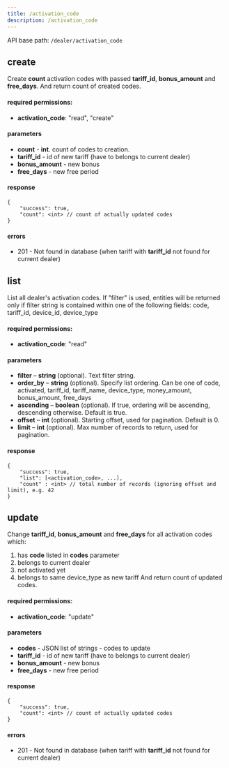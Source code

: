 ```yaml
---
title: /activation_code
description: /activation_code
---
```


API base path: `/dealer/activation_code`

## create

Create **count** activation codes with passed **tariff_id**, **bonus_amount** and **free_days**. And return count of created codes.

#### required permissions:

*   **activation_code**: "read", "create"

#### parameters

*   **count** \- **int**. count of codes to creation.
*   **tariff_id** \- id of new tariff (have to belongs to current dealer)
*   **bonus_amount** \- new bonus
*   **free_days** \- new free period

#### response

    {
        "success": true,
        "count": <int> // count of actually updated codes
    }
    

#### errors

*   201 - Not found in database (when tariff with **tariff_id** not found for current dealer)


## list

List all dealer's activation codes. If "filter" is used, entities will be returned only if filter string is contained within one of the following fields: code, tariff\_id, device\_id, device_type 

#### required permissions:

*   **activation_code**: "read"

#### parameters

*   **filter**  – **string** (optional). Text filter string.
*   **order_by**  – **string** (optional). Specify list ordering. Can be one of code, activated, tariff\_id, tariff\_name, device\_type, money\_amount, bonus\_amount, free\_days 
*   **ascending**  – **boolean** (optional). If true, ordering will be ascending, descending otherwise. Default is true.
*   **offset** – **int** (optional). Starting offset, used for pagination. Default is 0.
*   **limit** – **int** (optional). Max number of records to return, used for pagination.

#### response

    {
        "success": true,
        "list": [<activation_code>, ...],
        "count" : <int> // total number of records (ignoring offset and limit), e.g. 42
    }
    
## update

Change **tariff_id**, **bonus_amount** and **free_days** for all activation codes which: 
1. has **code** listed in **codes** parameter 
2. belongs to current dealer 
3. not activated yet 
4. belongs to same device_type as new tariff And return count of updated codes. 

#### required permissions:

*   **activation_code**: "update"

#### parameters

*   **codes** \- JSON list of strings - codes to update
*   **tariff_id** \- id of new tariff (have to belongs to current dealer)
*   **bonus_amount** \- new bonus
*   **free_days** \- new free period

#### response

    {
        "success": true,
        "count": <int> // count of actually updated codes
    }
    

#### errors

*   201 - Not found in database (when tariff with **tariff_id** not found for current dealer)